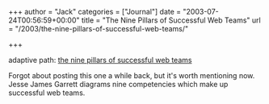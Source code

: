 +++
author = "Jack"
categories = ["Journal"]
date = "2003-07-24T00:56:59+00:00"
title = "The Nine Pillars of Successful Web Teams"
url = "/2003/the-nine-pillars-of-successful-web-teams/"

+++

adaptive path: [the nine pillars of successful web teams][1]

Forgot about posting this one a while back, but it's worth mentioning now. Jesse James Garrett diagrams nine competencies which make up successful web teams.

 [1]: http://www.adaptivepath.com/publications/essays/archives/000242.php "the nine pillars of successful web teams"